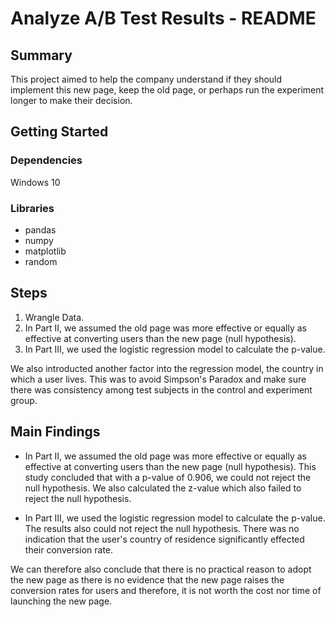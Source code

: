 # Analyze A/B Test Results - README

## Summary
This project aimed to help the company understand if they should implement this new page, keep the old page, or perhaps run the experiment longer to make their decision.

## Getting Started
### Dependencies
Windows 10

### Libraries
- pandas
- numpy
- matplotlib
- random

## Steps
1. Wrangle Data.
2. In Part II, we assumed the old page was more effective or equally as effective at converting users than the new page (null hypothesis). 
3. In Part III, we used the logistic regression model to calculate the p-value. 

We also introducted another factor into the regression model, the country in which a user lives. This was to avoid Simpson's Paradox and make sure there was consistency among test subjects in the control and experiment group. 


## Main Findings
- In Part II, we assumed the old page was more effective or equally as effective at converting users than the new page (null hypothesis). This study concluded that with a p-value of 0.906, we could not reject the null hypothesis. We also calculated the z-value which also failed to reject the null hypothesis.

- In Part III, we used the logistic regression model to calculate the p-value. The results also could not reject the null hypothesis. There was no indication that the user's country of residence significantly effected their conversion rate.

We can therefore also conclude that there is no practical reason to adopt the new page as there is no evidence that the new page raises the conversion rates for users and therefore, it is not worth the cost nor time of launching the new page.

